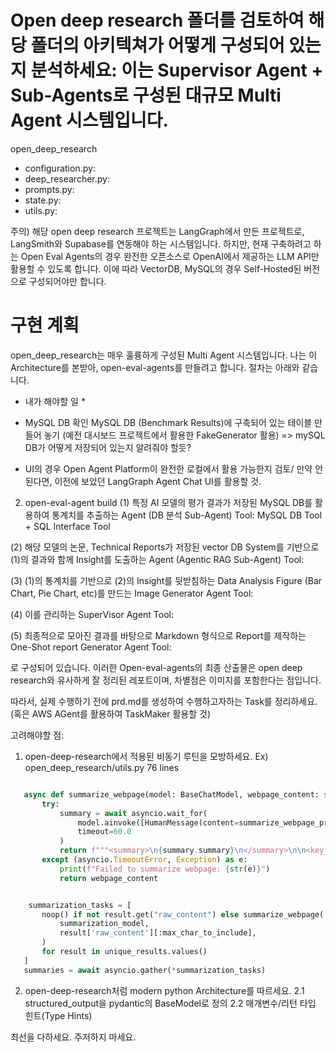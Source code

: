 # Open deep research 폴더를 검토하여 해당 폴더의 아키텍쳐가 어떻게 구성되어 있는지 분석하세요: 이는 Supervisor Agent + Sub-Agents로 구성된 대규모 Multi Agent 시스템입니다.

open_deep_research

 - configuration.py: 
 - deep_researcher.py:
 - prompts.py: 
 - state.py:
 - utils.py:

주의) 해당 open deep research 프로젝트는 LangGraph에서 만든 프로젝트로, LangSmith와 Supabase를 연동해야 하는 시스템입니다. 하지만, 현재 구축하려고 하는 Open Eval Agents의 경우 완전한 오픈소스로 OpenAI에서 제공하는 LLM API만 활용할 수 있도록 합니다. 이에 따라 VectorDB, MySQL의 경우 Self-Hosted된 버전으로 구성되어야만 합니다.

 # 구현 계획
open_deep_research는 매우 훌륭하게 구성된 Multi Agent 시스템입니다. 나는 이 Architecture를 본받아, open-eval-agents를 만들려고 합니다. 절차는 아래와 같습니다.

* 내가 해야할 일 * 
- MySQL DB 확인
 MySQL DB (Benchmark Results)에 구축되어 있는 테이블 만들어 놓기 (예전 대시보드 프로젝트에서 활용한 FakeGenerator 활용)
 => mySQL DB가 어떻게 저장되어 있는지 알려줘야 할듯?

- UI의 경우 Open Agent Platform이 완전한 로컬에서 활용 가능한지 검토/ 만약 안된다면, 이전에 보았던 LangGraph Agent Chat UI를 활용할 것. 


2. open-eval-agent build 
(1) 특정 AI 모델의 평가 결과가 저장된 MySQL DB를 활용하여 통계치를 추출하는 Agent (DB 분석 Sub-Agent) 
 Tool: MySQL DB Tool + SQL Interface Tool


(2) 해당 모델의 논문, Technical Reports가 저장된 vector DB System를 기반으로 (1)의 결과와 함께 Insight를 도출하는 Agent (Agentic RAG Sub-Agent) 
 Tool: 

(3) (1)의 통계치를 기반으로 (2)의 Insight를 뒷받침하는 Data Analysis Figure (Bar Chart, Pie Chart, etc)를 만드는 Image Generator Agent 
 Tool: 

(4) 이를 관리하는 SuperVisor Agent
 Tool: 


(5) 최종적으로 모아진 결과를 바탕으로 Markdown 형식으로 Report를 제작하는 One-Shot report Generator Agent
 Tool: 


로 구성되어 있습니다. 이러한 Open-eval-agents의 최종 산출물은 open deep research와 유사하게 잘 정리된 레포트이며, 차별점은 이미지를 포함한다는 점입니다.

따라서, 실제 수행하기 전에 prd.md를 생성하여 수행하고자하는 Task를 정리하세요. (혹은 AWS AGent를 활용하여 TaskMaker 활용할 것)

고려해야할 점:
 1. open-deep-research에서 적용된 비동기 루틴을 모방하세요. 
 Ex) open_deep_research/utils.py 76 lines
 ```python

    async def summarize_webpage(model: BaseChatModel, webpage_content: str) -> str:
        try:
            summary = await asyncio.wait_for(
                model.ainvoke([HumanMessage(content=summarize_webpage_prompt.format(webpage_content=webpage_content, date=get_today_str()))]),
                timeout=60.0
            )
            return f"""<summary>\n{summary.summary}\n</summary>\n\n<key_excerpts>\n{summary.key_excerpts}\n</key_excerpts>"""
        except (asyncio.TimeoutError, Exception) as e:
            print(f"Failed to summarize webpage: {str(e)}")
            return webpage_content


     summarization_tasks = [
        noop() if not result.get("raw_content") else summarize_webpage(
            summarization_model, 
            result['raw_content'][:max_char_to_include],
        )
        for result in unique_results.values()
    ]
    summaries = await asyncio.gather(*summarization_tasks)
```
2. open-deep-research처럼 modern python Architecture를 따르세요.
   2.1 structured_output을 pydantic의 BaseModel로 정의
   2.2 매개변수/리턴 타입 힌트(Type Hints) 

최선을 다하세요. 주저하지 마세요.